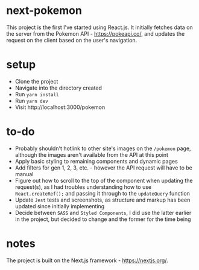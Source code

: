 # next-pokemon
This project is the first I've started using React.js. It initially fetches data on the server from the Pokemon API - https://pokeapi.co/, and updates the request on the client based on the user's navigation.

# setup
- Clone the project
- Navigate into the directory created
- Run `yarn install`
- Run `yarn dev`
- Visit http://localhost:3000/pokemon

# to-do
- Probably shouldn't hotlink to other site's images on the `/pokemon` page, although the images aren't available from the API at this point
- Apply basic styling to remaining components and dynamic pages
- Add filters for gen 1, 2, 3, etc. - however the API request will have to be manual
- Figure out how to scroll to the top of the component when updating the request(s), as I had troubles understanding how to use `React.createRef();` and passing it through to the `updateQuery` function
- Update `Jest` tests and screenshots, as structure and markup has been updated since initially implementing
- Decide between `SASS` and `Styled Components`, I did use the latter earlier in the project, but decided to change and the former for the time being

# notes
The project is built on the Next.js framework - https://nextjs.org/.
